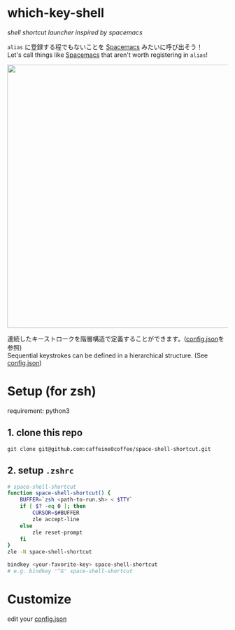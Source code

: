 # which-key-shell
*shell shortcut launcher inspired by spacemacs*

`alias` に登録する程でもないことを [Spacemacs](https://www.spacemacs.org) みたいに呼び出そう！<br/>
Let's call things like [Spacemacs](https://www.spacemacs.org) that aren't worth registering in `alias`!

<img height="600px" src="https://user-images.githubusercontent.com/48763656/206117409-76a4ee13-9f20-4d26-a87c-3d36a343340b.gif" />

連続したキーストロークを階層構造で定義することができます。([config.json](https://github.com/caffeine0coffee/space-shell-shortcut/blob/main/config.json)を参照)<br/>
Sequential keystrokes can be defined in a hierarchical structure. (See [config.json](https://github.com/caffeine0coffee/space-shell-shortcut/blob/main/config.json))

# Setup (for zsh)

requirement: python3

## 1. clone this repo

```
git clone git@github.com:caffeine0coffee/space-shell-shortcut.git
```

## 2. setup `.zshrc`

```bash
# space-shell-shortcut
function space-shell-shortcut() {
    BUFFER=`zsh <path-to-run.sh> < $TTY`
    if [ $? -eq 0 ]; then
        CURSOR=$#BUFFER
        zle accept-line
    else
        zle reset-prompt
    fi
}
zle -N space-shell-shortcut

bindkey <your-favorite-key> space-shell-shortcut
# e.g. bindkey '^G' space-shell-shortcut
```

# Customize

edit your [config.json](https://github.com/caffeine0coffee/space-shell-shortcut/blob/main/config.json)
